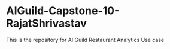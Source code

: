 # AIGuild-Capstone-10-RajatShrivastav
This is the repository for AI Guild Restaurant Analytics Use case
